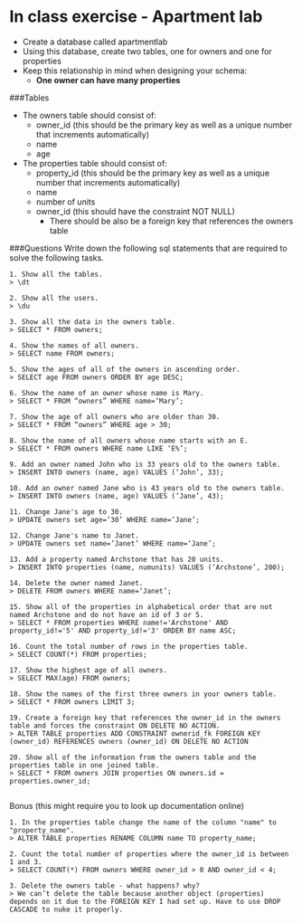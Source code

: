 # In class exercise - Apartment lab

- Create a database called apartmentlab 
- Using this database, create two tables, one for owners and one for properties
- Keep this relationship in mind when designing your schema:
	+ **One owner can have many properties**

###Tables

- The owners table should consist of: 
	+ owner_id (this should be the primary key as well as a unique number that increments automatically)
	+ name
	+ age
- The properties table should consist of:
	+ property_id (this should be the primary key as well as a unique number that increments automatically)
	+ name
	+ number of units
	+ owner_id (this should have the constraint NOT NULL)
		+ There should be also be a foreign key that references the owners table

###Questions
Write down the following sql statements that are required to solve the following tasks.

```    
1. Show all the tables.
> \dt

2. Show all the users. 
> \du

3. Show all the data in the owners table.
> SELECT * FROM owners;

4. Show the names of all owners. 
> SELECT name FROM owners;

5. Show the ages of all of the owners in ascending order. 
> SELECT age FROM owners ORDER BY age DESC;

6. Show the name of an owner whose name is Mary. 
> SELECT * FROM “owners” WHERE name=‘Mary’;

7. Show the age of all owners who are older than 30. 
> SELECT * FROM “owners” WHERE age > 30;

8. Show the name of all owners whose name starts with an E. 
> SELECT * FROM owners WHERE name LIKE ‘E%’;

9. Add an owner named John who is 33 years old to the owners table.
> INSERT INTO owners (name, age) VALUES (‘John’, 33);

10. Add an owner named Jane who is 43 years old to the owners table. 
> INSERT INTO owners (name, age) VALUES (‘Jane’, 43);

11. Change Jane's age to 30. 
> UPDATE owners set age=’30’ WHERE name=‘Jane’;

12. Change Jane's name to Janet. 
> UPDATE owners set name=’Janet’ WHERE name=‘Jane’;

13. Add a property named Archstone that has 20 units. 
> INSERT INTO properties (name, numunits) VALUES (‘Archstone’, 200);

14. Delete the owner named Janet. 
> DELETE FROM owners WHERE name=‘Janet’;

15. Show all of the properties in alphabetical order that are not named Archstone and do not have an id of 3 or 5.
> SELECT * FROM properties WHERE name!='Archstone' AND property_id!='5' AND property_id!='3' ORDER BY name ASC;

16. Count the total number of rows in the properties table.
> SELECT COUNT(*) FROM properties;

17. Show the highest age of all owners.
> SELECT MAX(age) FROM owners;

18. Show the names of the first three owners in your owners table.
> SELECT * FROM owners LIMIT 3;

19. Create a foreign key that references the owner_id in the owners table and forces the constraint ON DELETE NO ACTION. 
> ALTER TABLE properties ADD CONSTRAINT ownerid_fk FOREIGN KEY (owner_id) REFERENCES owners (owner_id) ON DELETE NO ACTION

20. Show all of the information from the owners table and the properties table in one joined table.  
> SELECT * FROM owners JOIN properties ON owners.id = properties.owner_id;


```
Bonus (this might require you to look up documentation online)

```
1. In the properties table change the name of the column "name" to "property_name". 
> ALTER TABLE properties RENAME COLUMN name TO property_name;

2. Count the total number of properties where the owner_id is between 1 and 3.
> SELECT COUNT(*) FROM owners WHERE owner_id > 0 AND owner_id < 4;

3. Delete the owners table - what happens? why?
> We can’t delete the table because another object (properties) depends on it due to the FOREIGN KEY I had set up. Have to use DROP CASCADE to nuke it properly.

```

